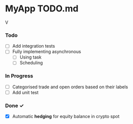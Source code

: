 # MyApp TODO.md


V

### Todo

- [ ] Add integration tests
- [ ] Fully implementing asynchronous 
  - [ ] Using task  
  - [ ] Scheduling  

### In Progress

- [ ] Categorised trade and open orders based on their labels  
- [ ] Add unit test  

### Done ✓

- [x] Automatic **hedging** for equity balance in crypto spot
